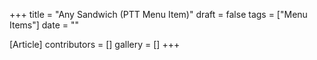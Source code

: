 +++
title = "Any Sandwich (PTT Menu Item)"
draft = false
tags = ["Menu Items"]
date = ""

[Article]
contributors = []
gallery = []
+++